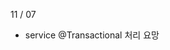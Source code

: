 11 / 07
- service @Transactional 처리 요망

[//]: # (TODO: logout 핸들러)
[//]: # (TODO: @RedisUpdate 테스트)
